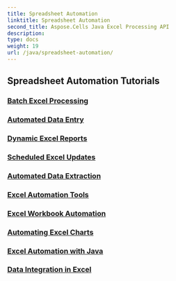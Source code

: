 ```yaml
---
title: Spreadsheet Automation
linktitle: Spreadsheet Automation
second_title: Aspose.Cells Java Excel Processing API
description: 
type: docs
weight: 19
url: /java/spreadsheet-automation/
---
```


## Spreadsheet Automation Tutorials
### [Batch Excel Processing](./batch-excel-processing/)
### [Automated Data Entry](./automated-data-entry/)
### [Dynamic Excel Reports](./dynamic-excel-reports/)
### [Scheduled Excel Updates](./scheduled-excel-updates/)
### [Automated Data Extraction](./automated-data-extraction/)
### [Excel Automation Tools](./excel-automation-tools/)
### [Excel Workbook Automation](./excel-workbook-automation/)
### [Automating Excel Charts](./automating-excel-charts/)
### [Excel Automation with Java](./excel-automation-with-java/)
### [Data Integration in Excel](./data-integration-in-excel/)